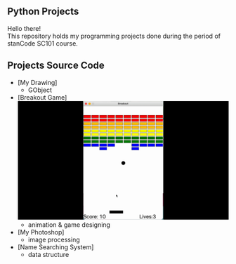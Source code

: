 ## Python Projects
Hello there!\
This repository holds my programming projects done during the period of stanCode SC101 course.

## Projects Source Code
* [My Drawing]
  * GObject
* [Breakout Game]
  ![image](https://github.com/alicejuancc/pythonProject/blob/main/pic/breakOut.gif)
  * animation & game designing
* [My Photoshop]
  * image processing
* [Name Searching System]
  * data structure
